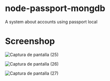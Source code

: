 # node-passport-mongdb
A system about accounts using passport local

# Screenshop

![Captura de pantalla (25)](https://user-images.githubusercontent.com/54685136/81039629-95945480-8e77-11ea-9315-0714c8281f9d.png)

![Captura de pantalla (26)](https://user-images.githubusercontent.com/54685136/81040272-05efa580-8e79-11ea-9729-4e8b98872b05.png)

![Captura de pantalla (27)](https://user-images.githubusercontent.com/54685136/81040457-67177900-8e79-11ea-9958-3a2549808c4f.png)
